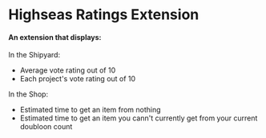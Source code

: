 # Highseas Ratings Extension
#### An extension that displays:

In the Shipyard:
- Average vote rating out of 10
- Each project's vote rating out of 10

In the Shop:
- Estimated time to get an item from nothing
- Estimated time to get an item you cann't currently get from your current doubloon count
